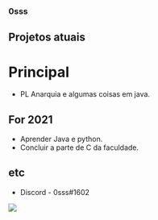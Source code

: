 ### 0sss
 ## Projetos atuais
  # Principal
   * PL Anarquia e algumas coisas em java.
 ## For 2021
 * Aprender Java e python.
 * Concluir a parte de C da faculdade.
 ## etc
 - Discord - 0sss#1602
<img align="center" src="https://github-readme-stats.vercel.app/api/?username=0ssss&theme=maroongold&count_private=true" />

